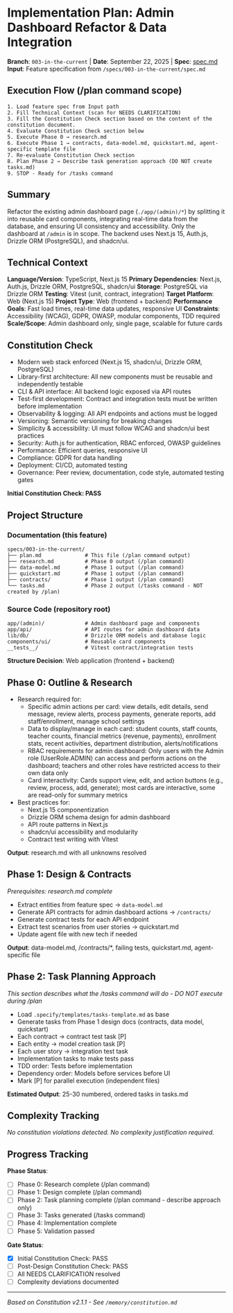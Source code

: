 # Implementation Plan: Admin Dashboard Refactor & Data Integration

**Branch**: `003-in-the-current` | **Date**: September 22, 2025 | **Spec**: [spec.md](D:\Projects\monte-sms\specs\003-in-the-current\spec.md)
**Input**: Feature specification from `/specs/003-in-the-current/spec.md`

## Execution Flow (/plan command scope)
```
1. Load feature spec from Input path
2. Fill Technical Context (scan for NEEDS CLARIFICATION)
3. Fill the Constitution Check section based on the content of the constitution document.
4. Evaluate Constitution Check section below
5. Execute Phase 0 → research.md
6. Execute Phase 1 → contracts, data-model.md, quickstart.md, agent-specific template file
7. Re-evaluate Constitution Check section
8. Plan Phase 2 → Describe task generation approach (DO NOT create tasks.md)
9. STOP - Ready for /tasks command
```

## Summary
Refactor the existing admin dashboard page (`./app/(admin)/*`) by splitting it into reusable card components, integrating real-time data from the database, and ensuring UI consistency and accessibility. Only the dashboard at `/admin` is in scope. The backend uses Next.js 15, Auth.js, Drizzle ORM (PostgreSQL), and shadcn/ui.

## Technical Context
**Language/Version**: TypeScript, Next.js 15
**Primary Dependencies**: Next.js, Auth.js, Drizzle ORM, PostgreSQL, shadcn/ui
**Storage**: PostgreSQL via Drizzle ORM
**Testing**: Vitest (unit, contract, integration)
**Target Platform**: Web (Next.js 15)
**Project Type**: Web (frontend + backend)
**Performance Goals**: Fast load times, real-time data updates, responsive UI
**Constraints**: Accessibility (WCAG), GDPR, OWASP, modular components, TDD required
**Scale/Scope**: Admin dashboard only, single page, scalable for future cards

## Constitution Check
- Modern web stack enforced (Next.js 15, shadcn/ui, Drizzle ORM, PostgreSQL)
- Library-first architecture: All new components must be reusable and independently testable
- CLI & API interface: All backend logic exposed via API routes
- Test-first development: Contract and integration tests must be written before implementation
- Observability & logging: All API endpoints and actions must be logged
- Versioning: Semantic versioning for breaking changes
- Simplicity & accessibility: UI must follow WCAG and shadcn/ui best practices
- Security: Auth.js for authentication, RBAC enforced, OWASP guidelines
- Performance: Efficient queries, responsive UI
- Compliance: GDPR for data handling
- Deployment: CI/CD, automated testing
- Governance: Peer review, documentation, code style, automated testing gates

**Initial Constitution Check: PASS**

## Project Structure

### Documentation (this feature)
```
specs/003-in-the-current/
├── plan.md              # This file (/plan command output)
├── research.md          # Phase 0 output (/plan command)
├── data-model.md        # Phase 1 output (/plan command)
├── quickstart.md        # Phase 1 output (/plan command)
├── contracts/           # Phase 1 output (/plan command)
└── tasks.md             # Phase 2 output (/tasks command - NOT created by /plan)
```

### Source Code (repository root)
```
app/(admin)/             # Admin dashboard page and components
app/api/                 # API routes for admin dashboard data
lib/db/                  # Drizzle ORM models and database logic
components/ui/           # Reusable card components
__tests__/               # Vitest contract/integration tests
```

**Structure Decision**: Web application (frontend + backend)

## Phase 0: Outline & Research
- Research required for:
  - Specific admin actions per card: view details, edit details, send message, review alerts, process payments, generate reports, add staff/enrollment, manage school settings
  - Data to display/manage in each card: student counts, staff counts, teacher counts, financial metrics (revenue, payments), enrollment stats, recent activities, department distribution, alerts/notifications
  - RBAC requirements for admin dashboard: Only users with the Admin role (UserRole.ADMIN) can access and perform actions on the dashboard; teachers and other roles have restricted access to their own data only
  - Card interactivity: Cards support view, edit, and action buttons (e.g., review, process, add, generate); most cards are interactive, some are read-only for summary metrics
- Best practices for:
  - Next.js 15 componentization
  - Drizzle ORM schema design for admin dashboard
  - API route patterns in Next.js
  - shadcn/ui accessibility and modularity
  - Contract test writing with Vitest

**Output**: research.md with all unknowns resolved

## Phase 1: Design & Contracts
*Prerequisites: research.md complete*
- Extract entities from feature spec → `data-model.md`
- Generate API contracts for admin dashboard actions → `/contracts/`
- Generate contract tests for each API endpoint
- Extract test scenarios from user stories → quickstart.md
- Update agent file with new tech if needed

**Output**: data-model.md, /contracts/*, failing tests, quickstart.md, agent-specific file

## Phase 2: Task Planning Approach
*This section describes what the /tasks command will do - DO NOT execute during /plan*
- Load `.specify/templates/tasks-template.md` as base
- Generate tasks from Phase 1 design docs (contracts, data model, quickstart)
- Each contract → contract test task [P]
- Each entity → model creation task [P]
- Each user story → integration test task
- Implementation tasks to make tests pass
- TDD order: Tests before implementation
- Dependency order: Models before services before UI
- Mark [P] for parallel execution (independent files)

**Estimated Output**: 25-30 numbered, ordered tasks in tasks.md

## Complexity Tracking
*No constitution violations detected. No complexity justification required.*

## Progress Tracking
**Phase Status**:
- [ ] Phase 0: Research complete (/plan command)
- [ ] Phase 1: Design complete (/plan command)
- [ ] Phase 2: Task planning complete (/plan command - describe approach only)
- [ ] Phase 3: Tasks generated (/tasks command)
- [ ] Phase 4: Implementation complete
- [ ] Phase 5: Validation passed

**Gate Status**:
- [x] Initial Constitution Check: PASS
- [ ] Post-Design Constitution Check: PASS
- [ ] All NEEDS CLARIFICATION resolved
- [ ] Complexity deviations documented

---
*Based on Constitution v2.1.1 - See `/memory/constitution.md`*
